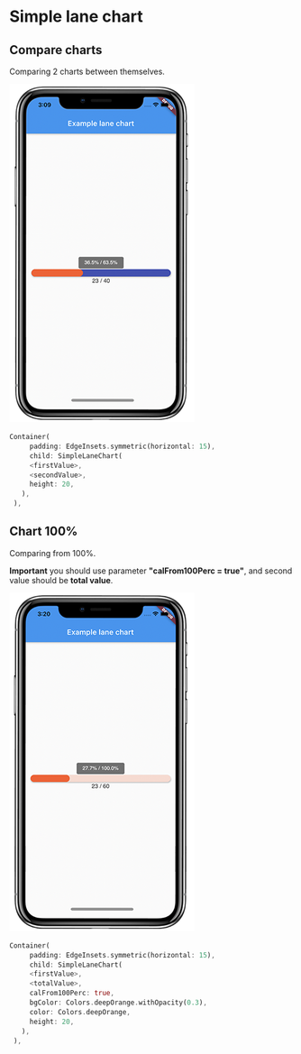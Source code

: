 # Simple lane chart
## Compare charts
Comparing 2 charts between themselves.

![Compare Chart](https://raw.githubusercontent.com/GermanQQ/simple_lane_chart/main/assets/compareChart.png) 
```dart
Container(
     padding: EdgeInsets.symmetric(horizontal: 15),
     child: SimpleLaneChart(
     <firstValue>,
     <secondValue>,
     height: 20,
   ),
 ),
```
## Chart 100%
Comparing from 100%.

**Important** you should use parameter **"calFrom100Perc = true"**, and second value should be **total value**.

![Chart](https://github.com/GermanQQ/simple_lane_chart/raw/main/assets/chart.png) 
```dart
Container(
     padding: EdgeInsets.symmetric(horizontal: 15),
     child: SimpleLaneChart(
     <firstValue>,
     <totalValue>,
     calFrom100Perc: true,
     bgColor: Colors.deepOrange.withOpacity(0.3),
     color: Colors.deepOrange,
     height: 20,
   ),
 ),
```
